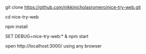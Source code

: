 git clone https://github.com/nikkinicholasromero/nice-try-web.git

cd nice-try-web

npm install

SET DEBUG=nice-try-web:* & npm start

open http://localhost:3000/ using any browser
